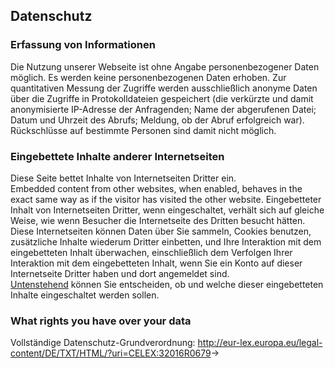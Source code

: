 ## Datenschutz

### Erfassung von Informationen

Die Nutzung unserer Webseite ist ohne Angabe personenbezogener Daten möglich. Es werden keine personenbezogenen Daten erhoben. Zur quantitativen Messung der Zugriffe werden ausschließlich anonyme Daten über die Zugriffe in Protokolldateien gespeichert (die verkürzte und damit anonymisierte IP-Adresse der Anfragenden; Name der abgerufenen Datei; Datum und Uhrzeit des Abrufs; Meldung, ob der Abruf erfolgreich war). Rückschlüsse auf bestimmte Personen sind damit nicht möglich.


### Eingebettete Inhalte anderer Internetseiten

Diese Seite bettet Inhalte von Internetseiten Dritter ein.  
Embedded content from other websites, when enabled, behaves in the exact same way as if the visitor has visited the other website.
Eingebetteter Inhalt von Internetseiten Dritter, wenn eingeschaltet, verhält sich auf gleiche Weise, wie wenn Besucher die Internetseite des Dritten besucht hätten.  
Diese Internetseiten können Daten über Sie sammeln, Cookies benutzen, zusätzliche Inhalte wiederum Dritter einbetten, und Ihre Interaktion mit dem eingebetteten Inhalt überwachen, einschließlich dem Verfolgen Ihrer Interaktion mit dem eingebetteten Inhalt, wenn Sie ein Konto auf dieser Internetseite Dritter haben und dort angemeldet sind.  
[Untenstehend](#dataConsent) können Sie entscheiden, ob und welche dieser eingebetteten Inhalte eingeschaltet werden sollen.


### What rights you have over your data

Vollständige Datenschutz-Grundverordnung: <http://eur-lex.europa.eu/legal-content/DE/TXT/HTML/?uri=CELEX:32016R0679>→
